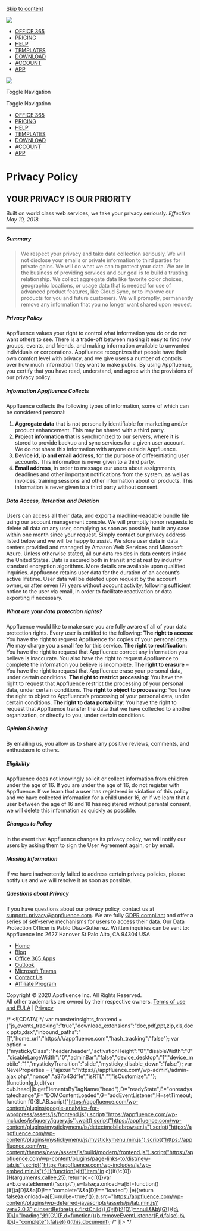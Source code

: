 [Skip to content](#content)

[![](https://appfluence.com/wp-content/uploads/2020/11/cropped-brnd_logo_pm_06-2.png)](https://appfluence.com/ "Appfluence Priority Matrix")

*   [OFFICE 365](https://appfluence.com/office-365-project-management-integration/?top_menu)
*   [PRICING](https://appfluence.com/pricing/?top_menu)
*   [HELP](https://appfluence.com/help/)
*   [TEMPLATES](https://sync.appfluence.com/project_templates/public_templates/)
*   [DOWNLOAD](https://sync.appfluence.com/manage/downloads/)
*   [ACCOUNT](https://sync.appfluence.com/manage/account/)
*   [APP](https://sync.appfluence.com/office365/app/index/?website_top_menu)

[![](https://appfluence.com/wp-content/uploads/2020/11/cropped-brnd_logo_pm_06-2.png)](https://appfluence.com/ "Appfluence Priority Matrix")

Toggle Navigation

Toggle Navigation

*   [OFFICE 365](https://appfluence.com/office-365-project-management-integration/?top_menu)
*   [PRICING](https://appfluence.com/pricing/?top_menu)
*   [HELP](https://appfluence.com/help/)
*   [TEMPLATES](https://sync.appfluence.com/project_templates/public_templates/)
*   [DOWNLOAD](https://sync.appfluence.com/manage/downloads/)
*   [ACCOUNT](https://sync.appfluence.com/manage/account/)
*   [APP](https://sync.appfluence.com/office365/app/index/?website_top_menu)

Privacy Policy
==============

YOUR PRIVACY IS OUR PRIORITY
----------------------------

Built on world class web services, we take your privacy seriously. _Effective May 10, 2018._

* * *

##### Summary

> We respect your privacy and take data collection seriously. We will not disclose your emails or private information to third parties for private gains. We will do what we can to protect your data. We are in the business of providing services and our goal is to build a trusting relationship. We collect aggregate data like favorite color choices, geographic locations, or usage data that is needed for use of advanced product features, like Cloud Sync, or to improve our products for you and future customers. We will promptly, permanently remove any information that you no longer want shared upon request.

##### Privacy Policy

Appfluence values your right to control what information you do or do not want others to see. There is a trade-off between making it easy to find new groups, events, and friends, and making information available to unwanted individuals or corporations. Appfluence recognizes that people have their own comfort level with privacy, and we give users a number of controls over how much information they want to make public. By using Appfluence, you certify that you have read, understand, and agree with the provisions of our privacy policy.

##### Information Appfluence Collects

Appfluence collects the following types of information, some of which can be considered personal:

1.  **Aggregate data** that is not personally identifiable for marketing and/or product enhancement. This may be shared with a third party.
2.  **Project information** that is synchronized to our servers, where it is stored to provide backup and sync services for a given user account. We do not share this information with anyone outside Appfluence.
3.  **Device id, ip and email address**, for the purpose of differentiating user accounts. This information is never given to a third party.
4.  **Email address**, in order to message our users about assignments, deadlines and other important notifications from the system, as well as invoices, training sessions and other information about or products. This information is never given to a third party without consent.

##### Data Access, Retention and Deletion

Users can access all their data, and export a machine-readable bundle file using our account management console. We will promptly honor requests to delete all data on any user, complying as soon as possible, but in any case within one month since your request. Simply contact our privacy address listed below and we will be happy to assist. We store user data in data centers provided and managed by Amazon Web Services and Microsoft Azure. Unless otherwise stated, all our data resides in data centers inside the United States. Data is secured both in transit and at rest by industry standard encryption algorithms. More details are available upon qualified inquiries. Appfluence retains user data for the duration of an account’s active lifetime. User data will be deleted upon request by the account owner, or after seven (7) years without account activity, following sufficient notice to the user via email, in order to facilitate reactivation or data exporting if necessary.

##### What are your data protection rights?

Appfluence would like to make sure you are fully aware of all of your data protection rights. Every user is entitled to the following: **The right to access**: You have the right to request Appfluence for copies of your personal data. We may charge you a small fee for this service. **The right to rectification**: You have the right to request that Appfluence correct any information you believe is inaccurate. You also have the right to request Appfluence to complete the information you believe is incomplete. **The right to erasure** – You have the right to request that Appfluence erase your personal data, under certain conditions. **The right to restrict processing**: You have the right to request that Appfluence restrict the processing of your personal data, under certain conditions. **The right to object to processing**: You have the right to object to Appfluence’s processing of your personal data, under certain conditions. **The right to data portability**: You have the right to request that Appfluence transfer the data that we have collected to another organization, or directly to you, under certain conditions.

##### Opinion Sharing

By emailing us, you allow us to share any positive reviews, comments, and enthusiasm to others.

##### Eligibility

Appfluence does not knowingly solicit or collect information from children under the age of 16. If you are under the age of 16, do not register with Appfluence. If we learn that a user has registered in violation of this policy and we have collected information for a child under 16, or if we learn that a user between the age of 16 and 18 has registered without parental consent, we will delete this information as quickly as possible.

##### Changes to Policy

In the event that Appfluence changes its privacy policy, we will notify our users by asking them to sign the User Agreement again, or by email.

##### Missing Information

If we have inadvertently failed to address certain privacy policies, please notify us and we will resolve it as soon as possible.

##### Questions about Privacy

If you have questions about our privacy policy, contact us at [support+privacy@appfluence.com](mailto:support%2Bprivacy@appfluence.com). We are fully [GDPR compliant](https://appfluence.com/gdpr) and offer a series of self-serve mechanisms for users to access their data. Our Data Protection Officer is Pablo Diaz-Gutierrez. Written inquiries can be sent to: Appfluence Inc 2627 Hanover St Palo Alto, CA 94304 USA

*   [Home](https://appfluence.com/)
*   [Blog](https://appfluence.com/productivity)
*   [Office 365 Apps](https://appfluence.com/office365)
*   [Outlook](https://appfluence.com/project-management-integration-for-outlook-365/?bot_nav_menu)
*   [Microsoft Teams](https://appfluence.com/project-management-integration-for-microsoft-teams/?bot_nav_menu)
*   [Contact Us](https://sync.appfluence.com/accounts/contact)
*   [Affiliate Program](https://appfluence.refersion.com/)

Copyright © 2020 Appfluence Inc. All Rights Reserved.  
All other trademarks are owned by their respective owners. [Terms of use and EULA](https://appfluence.com/eula) | [Privacy](https://appfluence.com/privacy)

/\* <!\[CDATA\[ \*/ var monsterinsights\_frontend = {"js\_events\_tracking":"true","download\_extensions":"doc,pdf,ppt,zip,xls,docx,pptx,xlsx","inbound\_paths":"\[\]","home\_url":"https:\\/\\/appfluence.com","hash\_tracking":"false"}; var option = {"mystickyClass":"header.header","activationHeight":"0","disableWidth":"0","disableLargeWidth":"0","adminBar":"false","device\_desktop":"1","device\_mobile":"1","mystickyTransition":"slide","mysticky\_disable\_down":"false"}; var NeveProperties = {"ajaxurl":"https:\\/\\/appfluence.com\\/wp-admin\\/admin-ajax.php","nonce":"a37b43df1e","isRTL":"","isCustomize":""}; (function(g,b,d){var c=b.head||b.getElementsByTagName("head"),D="readyState",E="onreadystatechange",F="DOMContentLoaded",G="addEventListener",H=setTimeout;function f(){$LAB.script("https://appfluence.com/wp-content/plugins/google-analytics-for-wordpress/assets/js/frontend.js").script("https://appfluence.com/wp-includes/js/jquery/jquery.js").wait().script("https://appfluence.com/wp-content/plugins/mystickymenu/js/detectmobilebrowser.js").script("https://appfluence.com/wp-content/plugins/mystickymenu/js/mystickymenu.min.js").script("https://appfluence.com/wp-content/themes/neve/assets/js/build/modern/frontend.js").script("https://appfluence.com/wp-content/plugins/page-links-to/dist/new-tab.js").script("https://appfluence.com/wp-includes/js/wp-embed.min.js");}H(function(){if("item"in c){if(!c\[0\]){H(arguments.callee,25);return}c=c\[0\]}var a=b.createElement("script"),e=false;a.onload=a\[E\]=function(){if((a\[D\]&&a\[D\]!=="complete"&&a\[D\]!=="loaded")||e){return false}a.onload=a\[E\]=null;e=true;f()};a.src="https://appfluence.com/wp-content/plugins/wp-deferred-javascripts/assets/js/lab.min.js?ver=2.0.3";c.insertBefore(a,c.firstChild)},0);if(b\[D\]==null&&b\[G\]){b\[D\]="loading";b\[G\](F,d=function(){b.removeEventListener(F,d,false);b\[D\]="complete"},false)}})(this,document); /\* \]\]> \*/